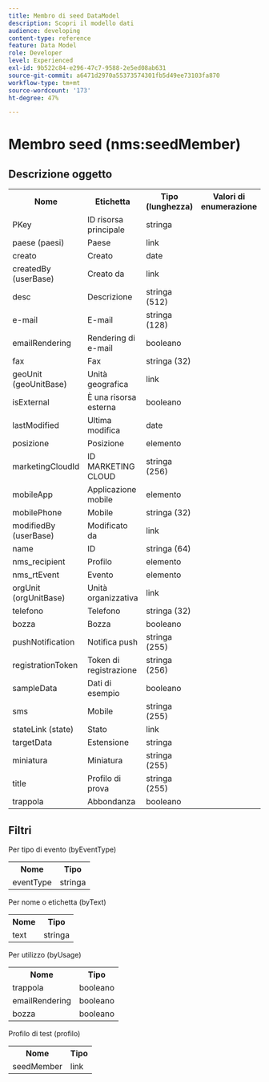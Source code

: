 ```yaml
---
title: Membro di seed DataModel
description: Scopri il modello dati
audience: developing
content-type: reference
feature: Data Model
role: Developer
level: Experienced
exl-id: 9b522c84-e296-47c7-9588-2e5ed08ab631
source-git-commit: a6471d2970a55373574301fb5d49ee73103fa870
workflow-type: tm+mt
source-wordcount: '173'
ht-degree: 47%

---
```


# Membro seed (nms:seedMember)

## Descrizione oggetto

<table>
               <tr>
                  <th>Nome</th>
                  <th>Etichetta</th>
                  <th>Tipo (lunghezza)</th>
                  <th>Valori di enumerazione</th>
               </tr>
               <tr>
                  <td>PKey</td>
                  <td>ID risorsa principale</td>
                  <td>stringa </td>
                  <td> </td>
               </tr>
               <tr>
                  <td>paese (paesi)</td>
                  <td>Paese</td>
                  <td>link </td>
                  <td> </td>
               </tr>
               <tr>
                  <td>creato</td>
                  <td>Creato</td>
                  <td>date </td>
                  <td> </td>
               </tr>
               <tr>
                  <td>createdBy (userBase)</td>
                  <td>Creato da</td>
                  <td>link </td>
                  <td> </td>
               </tr>
               <tr>
                  <td>desc</td>
                  <td>Descrizione</td>
                  <td>stringa (512)</td>
                  <td> </td>
               </tr>
               <tr>
                  <td>e-mail</td>
                  <td>E-mail</td>
                  <td>stringa (128)</td>
                  <td> </td>
               </tr>
               <tr>
                  <td>emailRendering</td>
                  <td>Rendering di e-mail</td>
                  <td>booleano </td>
                  <td> </td>
               </tr>
               <tr>
                  <td>fax</td>
                  <td>Fax</td>
                  <td>stringa (32)</td>
                  <td> </td>
               </tr>
               <tr>
                  <td>geoUnit (geoUnitBase)</td>
                  <td>Unità geografica</td>
                  <td>link </td>
                  <td> </td>
               </tr>
               <tr>
                  <td>isExternal</td>
                  <td>È una risorsa esterna</td>
                  <td>booleano </td>
                  <td> </td>
               </tr>
               <tr>
                  <td>lastModified</td>
                  <td>Ultima modifica</td>
                  <td>date </td>
                  <td> </td>
               </tr>
               <tr>
                  <td>posizione</td>
                  <td>Posizione</td>
                  <td>elemento </td>
                  <td> </td>
               </tr>
               <tr>
                  <td>marketingCloudId</td>
                  <td>ID MARKETING CLOUD</td>
                  <td>stringa (256)</td>
                  <td> </td>
               </tr>
               <tr>
                  <td>mobileApp</td>
                  <td>Applicazione mobile</td>
                  <td>elemento </td>
                  <td> </td>
               </tr>
               <tr>
                  <td>mobilePhone</td>
                  <td>Mobile</td>
                  <td>stringa (32)</td>
                  <td> </td>
               </tr>
               <tr>
                  <td>modifiedBy (userBase)</td>
                  <td>Modificato da</td>
                  <td>link </td>
                  <td> </td>
               </tr>
               <tr>
                  <td>name</td>
                  <td>ID</td>
                  <td>stringa (64)</td>
                  <td> </td>
               </tr>
               <tr>
                  <td>nms_recipient</td>
                  <td>Profilo</td>
                  <td>elemento </td>
                  <td> </td>
               </tr>
               <tr>
                  <td>nms_rtEvent</td>
                  <td>Evento</td>
                  <td>elemento </td>
                  <td> </td>
               </tr>
               <tr>
                  <td>orgUnit (orgUnitBase)</td>
                  <td>Unità organizzativa</td>
                  <td>link </td>
                  <td> </td>
               </tr>
               <tr>
                  <td>telefono</td>
                  <td>Telefono</td>
                  <td>stringa (32)</td>
                  <td> </td>
               </tr>
               <tr>
                  <td>bozza</td>
                  <td>Bozza</td>
                  <td>booleano </td>
                  <td> </td>
               </tr>
               <tr>
                  <td>pushNotification</td>
                  <td>Notifica push</td>
                  <td>stringa (255)</td>
                  <td> </td>
               </tr>
               <tr>
                  <td>registrationToken</td>
                  <td>Token di registrazione</td>
                  <td>stringa (256)</td>
                  <td> </td>
               </tr>
               <tr>
                  <td>sampleData</td>
                  <td>Dati di esempio</td>
                  <td>booleano </td>
                  <td> </td>
               </tr>
               <tr>
                  <td>sms</td>
                  <td>Mobile</td>
                  <td>stringa (255)</td>
                  <td> </td>
               </tr>
               <tr>
                  <td>stateLink (state)</td>
                  <td>Stato</td>
                  <td>link </td>
                  <td> </td>
               </tr>
               <tr>
                  <td>targetData</td>
                  <td>Estensione</td>
                  <td>stringa </td>
                  <td> </td>
               </tr>
               <tr>
                  <td>miniatura</td>
                  <td>Miniatura</td>
                  <td>stringa (255)</td>
                  <td> </td>
               </tr>
               <tr>
                  <td>title</td>
                  <td>Profilo di prova</td>
                  <td>stringa (255)</td>
                  <td> </td>
               </tr>
               <tr>
                  <td>trappola</td>
                  <td>Abbondanza</td>
                  <td>booleano </td>
                  <td> </td>
               </tr>
            </table>

## Filtri

Per tipo di evento (byEventType)

<table>
        <tr>
        <th>Nome</th>
        <th>Tipo</th>
        </tr>
        <tr>
        <td>eventType</td>
        <td>stringa</td>
        </tr>
    </table>

Per nome o etichetta (byText)

<table>
        <tr>
        <th>Nome</th>
        <th>Tipo</th>
        </tr>
        <tr>
        <td>text</td>
        <td>stringa</td>
        </tr>
    </table>

Per utilizzo (byUsage)

<table>
        <tr>
        <th>Nome</th>
        <th>Tipo</th>
        </tr>
        <tr>
        <td>trappola</td>
        <td>booleano</td>
        </tr>
        <tr>
        <td>emailRendering</td>
        <td>booleano</td>
        </tr>
        <tr>
        <td>bozza</td>
        <td>booleano</td>
        </tr>
    </table>

Profilo di test (profilo)

<table>
    <tr>
    <th>Nome</th>
    <th>Tipo</th>
    </tr>
    <tr>
    <td>seedMember</td>
    <td>link</td>
    </tr>
</table>
